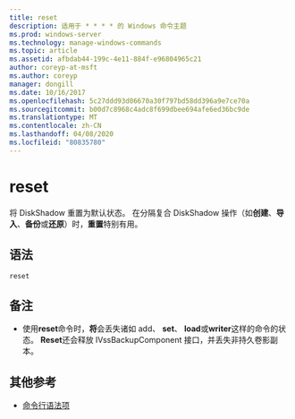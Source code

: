 ```yaml
---
title: reset
description: 适用于 * * * * 的 Windows 命令主题
ms.prod: windows-server
ms.technology: manage-windows-commands
ms.topic: article
ms.assetid: afbdab44-199c-4e11-884f-e96804965c21
author: coreyp-at-msft
ms.author: coreyp
manager: dongill
ms.date: 10/16/2017
ms.openlocfilehash: 5c27ddd93d06670a30f797bd58dd396a9e7ce70a
ms.sourcegitcommit: b00d7c8968c4adc8f699dbee694afe6ed36bc9de
ms.translationtype: MT
ms.contentlocale: zh-CN
ms.lasthandoff: 04/08/2020
ms.locfileid: "80835780"
---
```

# <a name="reset"></a>reset



将 DiskShadow 重置为默认状态。 在分隔复合 DiskShadow 操作（如**创建**、**导入**、**备份**或**还原**）时，**重置**特别有用。

## <a name="syntax"></a>语法

```
reset
```

## <a name="remarks"></a>备注

-   使用**reset**命令时，**将**会丢失诸如 add、 **set**、 **load**或**writer**这样的命令的状态。 **Reset**还会释放 IVssBackupComponent 接口，并丢失非持久卷影副本。

## <a name="additional-references"></a>其他参考

- [命令行语法项](command-line-syntax-key.md)